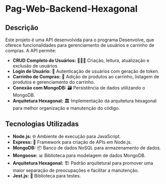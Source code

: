 # Pag-Web-Backend-Hexagonal

## Descrição

Este projeto é uma API desenvolvida para o programa Desenvolve, que oferece funcionalidades para gerenciamento de usuários e carrinho de compras. A API permite:

- **CRUD Completo de Usuários:** 🧑‍🤝‍🧑 Criação, leitura, atualização e exclusão de usuários.
- **Login de Usuário:** 🔐 Autenticação de usuários com geração de token.
- **Carrinho de Compras:** 🛒 Adição de produtos ao carrinho, listagem de produtos e gerenciamento do carrinho.
- **Conexão com MongoDB:** 🗃️ Persistência de dados utilizando o MongoDB.
- **Arquitetura Hexagonal:** 🏛️ Implementação da arquitetura hexagonal para melhor organização e manutenção do código.

## Tecnologias Utilizadas

- **Node.js:** 🌐 Ambiente de execução para JavaScript.
- **Express:** 🚀 Framework para criação de APIs em Node.js.
- **MongoDB:** 📦 Banco de dados NoSQL para armazenamento de dados.
- **Mongoose:** 📊 Biblioteca para modelagem de dados MongoDB.
- **Arquitetura Hexagonal:** 🏗️ Padrão arquitetural para promover uma maior separação de preocupações e facilitar a manutenção.
- **Jest.js:** 🧪 Biblioteca para testes.
